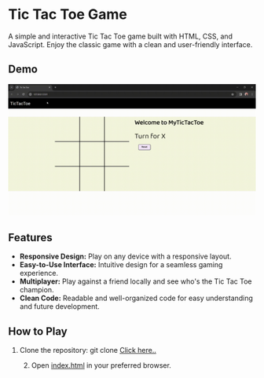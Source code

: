# Tic Tac Toe Game

A simple and interactive Tic Tac Toe game built with HTML, CSS, and JavaScript. Enjoy the classic game with a clean and user-friendly interface.

## Demo

![Tic Tac Toe Screenshot](resultt.gif) <!-- Replace with the path to your screenshot -->

## Features

- **Responsive Design:** Play on any device with a responsive layout.
- **Easy-to-Use Interface:** Intuitive design for a seamless gaming experience.
- **Multiplayer:** Play against a friend locally and see who's the Tic Tac Toe champion.
- **Clean Code:** Readable and well-organized code for easy understanding and future development.

## How to Play

1. Clone the repository:
     git clone [Click here..](https://github.com/Sourav-Sir/Tic-Tac-Toe/tree/main/tic%20tac%20toe)
   
     2. Open [index.html](https://github.com/Sourav-Sir/Tic-Tac-Toe/blob/main/tic%20tac%20toe/index.html) in your preferred browser.

